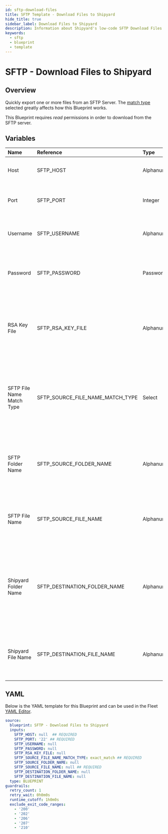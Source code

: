 ```yaml
---
id: sftp-download-files
title: SFTP Template - Download Files to Shipyard
hide_title: true
sidebar_label: Download Files to Shipyard
description: Information about Shipyard's low-code SFTP Download Files to Shipyard blueprint. Quickly export one or more files from an SFTP Server.
keywords:
  - sftp
  - blueprint
  - template
---
```


# SFTP - Download Files to Shipyard

## Overview

Quickly export one or more files from an SFTP Server. The [match type](https://www.shipyardapp.com/docs/reference/blueprint-library/match-type/) selected greatly affects how this Blueprint works.

This Blueprint requires _read_ permissions in order to download from the SFTP server.

## Variables

| Name | Reference | Type | Required | Default | Options | Description             |
|:-----|:----------|:-----|:---------|:--------|:--------|:------------------------|
| Host | SFTP_HOST | Alphanumeric | :white_check_mark: | - | - | Domain or IP address of the SFTP server to connect to. |
| Port | SFTP_PORT | Integer | :white_check_mark: | `"22"` | - | Number for the port to connect to. `22` is used by default. |
| Username | SFTP_USERNAME | Alphanumeric | :heavy_minus_sign: | - | - | Value of the configured username in the SFTP server. |
| Password | SFTP_PASSWORD | Password | :heavy_minus_sign: | - | - | Value of the configured password associated to the username on the SFTP server. |
| RSA Key File | SFTP_RSA_KEY_FILE | Alphanumeric | :heavy_minus_sign: | - | - | The file name of an RSA key you would like to use for authentication. Typically downloaded to Shipyard in a previous step. |
| SFTP File Name Match Type | SFTP_SOURCE_FILE_NAME_MATCH_TYPE | Select | :white_check_mark: | `exact_match` | Exact Match: `exact_match`<br></br><br></br>Regex Match: `regex_match`<br></br><br></br> | Determines if the text in "SFTP File Name" will look for one file with exact match, or multiple files using regex. |
| SFTP Folder Name | SFTP_SOURCE_FOLDER_NAME | Alphanumeric | :heavy_minus_sign: | - | - | Name of the folder where the file is stored in the SFTP server.  Leaving blank will default to the root directory. |
| SFTP File Name | SFTP_SOURCE_FILE_NAME | Alphanumeric | :white_check_mark: | - | - | Name of the target file in the SFTP server. Can be regex if "Match Type" is set accordingly. |
| Shipyard Folder Name | SFTP_DESTINATION_FOLDER_NAME | Alphanumeric | :heavy_minus_sign: | - | - | Folder where the file(s) should be downloaded. Name of the folder where the file is stored in the SFTP server. Leaving blank will default to the root directory. |
| Shipyard File Name | SFTP_DESTINATION_FILE_NAME | Alphanumeric | :heavy_minus_sign: | - | - | What to name the file(s) being downloaded. If left blank, defaults to the original file name(s). |




## YAML

Below is the YAML template for this Blueprint and can be used in the
Fleet [YAML Editor](../../reference/fleets/yaml-editor.md).

```yaml
source:
  blueprint: SFTP - Download Files to Shipyard
  inputs:
    SFTP_HOST: null  ## REQUIRED
    SFTP_PORT: '22' ## REQUIRED
    SFTP_USERNAME: null
    SFTP_PASSWORD: null
    SFTP_RSA_KEY_FILE: null
    SFTP_SOURCE_FILE_NAME_MATCH_TYPE: exact_match ## REQUIRED
    SFTP_SOURCE_FOLDER_NAME: null
    SFTP_SOURCE_FILE_NAME: null ## REQUIRED
    SFTP_DESTINATION_FOLDER_NAME: null
    SFTP_DESTINATION_FILE_NAME: null
  type: BLUEPRINT
guardrails:
  retry_count: 1
  retry_wait: 0h0m0s
  runtime_cutoff: 1h0m0s
  exclude_exit_code_ranges:
    - '200'
    - '202'
    - '206'
    - '207'
    - '210'
 ```


